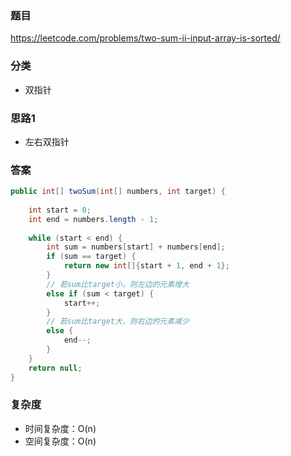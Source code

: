 ### 题目
https://leetcode.com/problems/two-sum-ii-input-array-is-sorted/

### 分类
* 双指针

### 思路1
* 左右双指针

### 答案
```java
public int[] twoSum(int[] numbers, int target) {
    
    int start = 0;
    int end = numbers.length - 1;
    
    while (start < end) {
        int sum = numbers[start] + numbers[end];
        if (sum == target) {
            return new int[]{start + 1, end + 1};
        }
        // 若sum比target小，则左边的元素增大
        else if (sum < target) {
            start++;
        }
        // 若sum比target大，则右边的元素减少
        else {
            end--;
        }
    }
    return null;
}
```

### 复杂度
* 时间复杂度：O(n)
* 空间复杂度：O(n)
